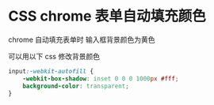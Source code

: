 # CSS  chrome 表单自动填充颜色

chrome 自动填充表单时 输入框背景颜色为黄色

可以用以下 css 修改背景颜色

```css
input:-webkit-autofill {  
    -webkit-box-shadow: inset 0 0 0 1000px #fff; 
    background-color: transparent; 
} 
```

